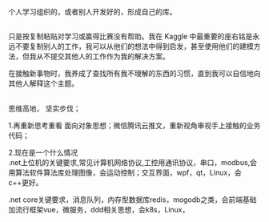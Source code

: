个人学习组织的，或者别人开发好的，形成自己的库。

## 
只是按复制粘贴对学习或赢得比赛没有帮助。我在 Kaggle 中最重要的座右铭是永远不要复制别人的工作，我可以从他们的想法中得到启发，甚至使用他们的建模方法，但我从不提交其他人的工作作为我的解决方案。

在接触新事物时，我养成了查找所有我不理解的东西的习惯，直到我可以自信地向其他人解释这个主题。


##
思维高地，
坚实步伐；

1.再重新思考重看 面向对象思想；微信腾讯云推文，重新视角审视手上接触的业务代码；


2.现在是一个什么情况   
.net上位机的关键要求,常见计算机网络协议,工控用通讯协议，串口，modbus,会用算法软件算法库处理图像，会运动控制；交互界面，wpf，qt，Linux，会c++更好。

.net core关键要求，消息队列，内存型数据库redis，mogodb之类，会前端基础加流行框架vue，微服务，ddd相关思想，会k8s，Linux，
